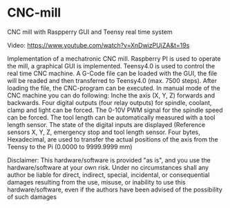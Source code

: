 # CNC-mill
CNC mill with Raspperry GUI and Teensy real time system

Video:
https://www.youtube.com/watch?v=XnDwizPUjZA&t=19s

Implementation of a mechatronic CNC mill.
Raspberry PI is used to operate the mill, a graphical GUI is implemented.
Teensy4.0 is used to control the real time CNC machine.
A G-Code file can be loaded with the GUI, the file will be readed and then transferred to Teensy4.0
(max. 7500 steps). After loading the file, the CNC-program can be executed.
In manual mode of the CNC machine you can do following:
Inche the axis (X, Y, Z) forwards and backwards.
Four digital outputs (four relay outputs) for spindle, coolant, clamp and light can be forced.
The 0-10V PWM signal for the spindle speed can be forced.
The tool length can be automatically measured with a tool length sensor.
The state of the digital inputs are displayed (Reference sensors X, Y, Z, emergency stop and tool
length sensor.
Four bytes, Hexadecimal, are used to transfer the actual positions of the axis from the Teensy to the
Pi (0.0000 to 9999.9999 mm)

Disclaimer:
This hardware/software is provided "as is", and you use the hardware/software at your own risk. Under no circumstances shall any author be liable for direct, indirect, special, incidental, or consequential damages resulting from the use, misuse, or inability to use this hardware/software, even if the authors have been advised of the possibility of such damages

